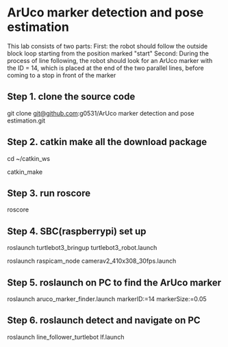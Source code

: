 # ArUco marker detection and pose estimation
This lab consists of two parts:
First: the robot should follow the outside block loop starting from the position marked "start" 
Second: During the process of line following, the robot should look for an ArUco marker with the ID = 14, which is placed at the end of the two parallel lines, before coming to a stop in front of the marker

## Step 1. clone the source code
git clone git@github.com:g0531/ArUco marker detection and pose estimation.git
## Step 2. catkin make all the download package
cd ~/catkin_ws

catkin_make
## Step 3. run roscore
roscore
## Step 4. SBC(raspberrypi) set up
roslaunch turtlebot3_bringup turtlebot3_robot.launch

roslaunch raspicam_node camerav2_410x308_30fps.launch

## Step 5. roslaunch on PC to find the ArUco marker
roslaunch aruco_marker_finder.launch markerID:=14 markerSize:=0.05
## Step 6. roslaunch detect and navigate on PC
roslaunch line_follower_turtlebot lf.launch

